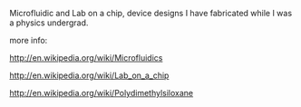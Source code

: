 Microfluidic and Lab on a chip, device designs I have fabricated while I was a physics undergrad.

more info:

http://en.wikipedia.org/wiki/Microfluidics

http://en.wikipedia.org/wiki/Lab_on_a_chip

http://en.wikipedia.org/wiki/Polydimethylsiloxane
